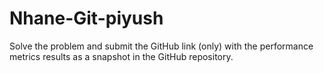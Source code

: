 # Nhane-Git-piyush
Solve the problem and submit the GitHub link (only) with the performance metrics results as a snapshot in the GitHub repository. 
